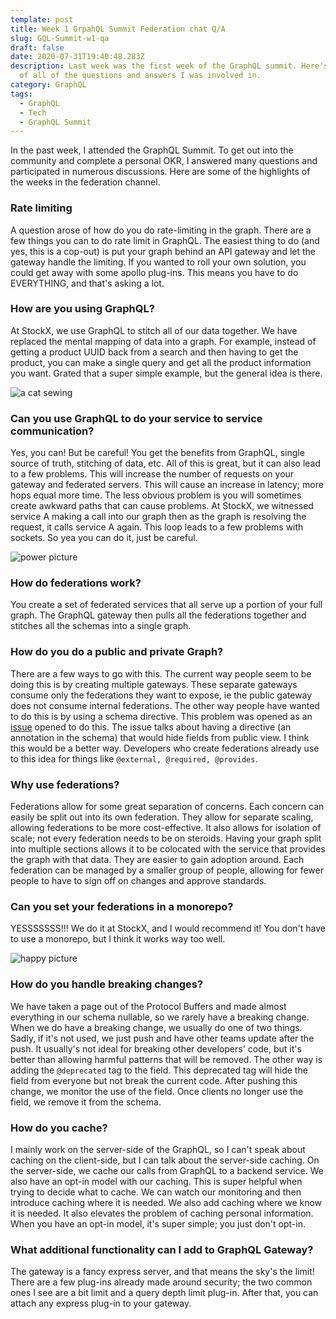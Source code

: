```yaml
---
template: post
title: Week 1 GrpahQL Summit Federation chat Q/A
slug: GQL-Summit-w1-qa
draft: false
date: 2020-07-31T19:40:48.283Z
description: Last week was the first week of the GraphQL summit. Here's a recap
  of all of the questions and answers I was involved in.
category: GraphQL
tags:
  - GraphQL
  - Tech
  - GraphQL Summit
---
```

In the past week, I attended the GraphQL Summit. To get out into the community and complete a personal OKR, I answered many questions and participated in numerous discussions. Here are some of the highlights of the weeks in the federation channel.

### Rate limiting

A question arose of how do you do rate-limiting in the graph. There are a few things you can to do rate limit in GraphQL. The easiest thing to do (and yes, this is a cop-out) is put your graph behind an API gateway and let the gateway handle the limiting. If you wanted to roll your own solution, you could get away with some apollo plug-ins. This means you have to do EVERYTHING, and that's asking a lot.

### How are you using GraphQL?

At StockX, we use GraphQL to stitch all of our data together. We have replaced the mental mapping of data into a graph. For example, instead of getting a product UUID back from a search and then having to get the product, you can make a single query and get all the product information you want. Grated that a super simple example, but the general idea is there.

![a cat sewing](https://media.giphy.com/media/l41YqlWuKy3qhIWsw/giphy.gif)

### Can you use GraphQL to do your service to service communication?

Yes, you can! But be careful! You get the benefits from GraphQL, single source of truth, stitching of data, etc. All of this is great, but it can also lead to a few problems. This will increase the number of requests on your gateway and federated servers. This will cause an increase in latency; more hops equal more time. The less obvious problem is you will sometimes create awkward paths that can cause problems. At StockX, we witnessed service A making a call into our graph then as the graph is resolving the request, it calls service A again. This loop leads to a few problems with sockets. So yea you can do it, just be careful.

![power picture](https://i.ytimg.com/vi/QSKiDEMxUog/maxresdefault.jpg)

### How do federations work?

You create a set of federated services that all serve up a portion of your full graph. The GraphQL gateway then pulls all the federations together and stitches all the schemas into a single graph.

### How do you do a public and private Graph?

There are a few ways to go with this. The current way people seem to be doing this is by creating multiple gateways. These separate gateways consume only the federations they want to expose, ie the public gateway does not consume internal federations. The other way people have wanted to do this is by using a schema directive. This problem was opened as an [issue](https://github.com/apollographql/apollo-server/issues/2812) opened to do this. The issue talks about having a directive (an annotation in the schema) that would hide fields from public view. I think this would be a better way. Developers who create federations already use to this idea for things like `@external, @required, @provides`.

### Why use federations?

Federations allow for some great separation of concerns. Each concern can easily be split out into its own federation. They allow for separate scaling, allowing federations to be more cost-effective. It also allows for isolation of scale; not every federation needs to be on steroids. Having your graph split into multiple sections allows it to be colocated with the service that provides the graph with that data. They are easier to gain adoption around. Each federation can be managed by a smaller group of people, allowing for fewer people to have to sign off on changes and approve standards.

### Can you set your federations in a monorepo?

YESSSSSSS!!! We do it at StockX, and I would recommend it! You don't have to use a monorepo, but I think it works way too well.

![happy picture](https://media.giphy.com/media/UO5elnTqo4vSg/giphy.gif)

### How do you handle breaking changes?

We have taken a page out of the Protocol Buffers and made almost everything in our schema nullable, so we rarely have a breaking change. When we do have a breaking change, we usually do one of two things. Sadly, if it's not used, we just push and have other teams update after the push. It usually's not ideal for breaking other developers' code, but it's better than allowing harmful patterns that will be removed. The other way is adding the `@deprecated` tag to the field. This deprecated tag will hide the field from everyone but not break the current code. After pushing this change, we monitor the use of the field. Once clients no longer use the field, we remove it from the schema.

### How do you cache?

I mainly work on the server-side of the GraphQL, so I can't speak about caching on the client-side, but I can talk about the server-side caching. On the server-side, we cache our calls from GraphQL to a backend service. We also have an opt-in model with our caching. This is super helpful when trying to decide what to cache. We can watch our monitoring and then introduce caching where it is needed. We also add caching where we know it is needed. It also elevates the problem of caching personal information. When you have an opt-in model, it's super simple; you just don't opt-in.

### What additional functionality can I add to GraphQL Gateway?

The gateway is a fancy express server, and that means the sky's the limit! There are a few plug-ins already made around security; the two common ones I see are a bit limit and a query depth limit plug-in. After that, you can attach any express plug-in to your gateway.